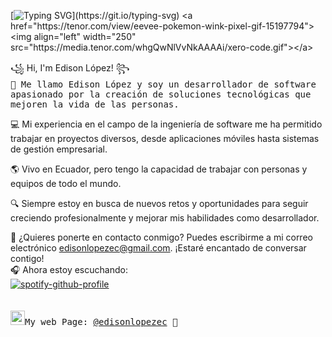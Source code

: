 [![Typing SVG](https://readme-typing-svg.herokuapp.com?color=1c3469&size=30&width=900&lines=¡Hola!+Mi+nombre+es+Edison.;Estudio+Ingenieria+de+Software+en+la+UTA.;Me+gustan+los+algoritmos.;Me+gustan+los+gatos.)](https://git.io/typing-svg)
<a href="https://tenor.com/view/eevee-pokemon-wink-pixel-gif-15197794"><img align="left" width="250" src="https://media.tenor.com/whgQwNlVvNkAAAAi/xero-code.gif"></a>

꧁ Hi, I'm Edison López! ꧂<br><samp>
 👋 Me llamo Edison López y soy un desarrollador de software apasionado por la creación de soluciones tecnológicas que mejoren la vida de las personas.

💻 Mi experiencia en el campo de la ingeniería de software me ha permitido trabajar en proyectos diversos, desde aplicaciones móviles hasta sistemas de gestión empresarial.

🌎 Vivo en Ecuador, pero tengo la capacidad de trabajar con personas y equipos de todo el mundo.

🔍 Siempre estoy en busca de nuevos retos y oportunidades para seguir creciendo profesionalmente y mejorar mis habilidades como desarrollador.

📧 ¿Quieres ponerte en contacto conmigo? Puedes escribirme a mi correo electrónico edisonlopezec@gmail.com. ¡Estaré encantado de conversar contigo!
 <br>
🎧 Ahora estoy escuchando: <br></samp>
[![spotify-github-profile](https://spotify-github-profile.vercel.app/api/view?uid=31jypfxmi2diskhvl6uxv4rajota&cover_image=true&theme=novatorem&show_offline=false&background_color=121212&interchange=false&bar_color=53b14f&bar_color_cover=false)](https://github.com/kittinan/spotify-github-profile)
<br><br><br>
<samp><img src="https://images.vexels.com/media/users/3/205387/isolated/preview/9e5a4a16e78a187fc3e47fc6e2c5f03a-trazo-de-icono-de-sitio-web-de-internet.png" width="23">My web Page: [@edisonlopezec](https://edisonlg-ec.vercel.app/) 💭

